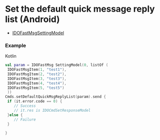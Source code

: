 # Set the default quick message reply list (Android) 

* [IDOFastMsgSettingModel](../model/IDOFastMsgSettingModel.md)

### Example 

Kotlin

```kotlin
val param = IDOFastMsg SettingModel(0, listOf (
 IDOFastMsgItem(1, "test1"),
 IDOFastMsgItem(2, "test2"),
 IDOFastMsgItem(3, "test3"),
 IDOFastMsgItem(4, "test4"),
 IDOFastMsgItem(5, "test5") 
 ))
Cmds.setDefaultQuickMsgReplyList(param).send {
 if (it.error.code == 0) {
 	// Success 
 	// it.res is IDOCmdSetResponseModel
 }else {
 	// Failure 
 }
 
} 
```